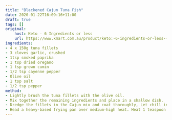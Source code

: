 ```yaml
---
title: "Blackened Cajun Tuna Fish"
date: 2020-01-22T16:09:16+11:00
draft: true
tags: []
original: 
    host: Keto - 6 Ingredients or less
    url: https://www.kmart.com.au/product/keto:-6-ingredients-or-less---book/2792820
ingredients:
- 4 x 150g tuna fillets
- 3 cloves garlic, crushed
- 1tsp smoked paprika
- 1 tsp dried oregano
- 1 tsp grown cumin
- 1/2 tsp cayenne pepper
- Olive oil
- 1 tsp salt
- 1/2 tsp pepper
method:
- Lightly brush the tuna fillets with the olive oil.
- Mix together the remaining ingredients and place in a shallow dish.
- Dredge the fillets in the Cajun mix and coat thoroughly, Let chill in the refrigerator for at least 30 minuets.
- Head a heavy-based frying pan over medium-high heat. Heat 1 teaspoon of the oil and fry the tuna steaks for 3 minutes on each side until charred and the steaks are cooked through. Fry the tuna in batches if necessary, adding more oil as needed
---
```

